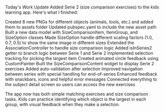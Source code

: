 Today's Work Update
Added Serie 2 (size comparison exercises) to the kids learning app. Here's what I finished:

Created 8 new PNGs for different objects (animals, tools, etc.) and added them to assets folder
Updated pubspec.yaml to include the new asset path
Built a new data model with SizeComparisonItem, ItemGroup, and SizeOption classes
Made SizeOption handle different scaling factors (1.0, 0.7, 0.5) to show the same image in different sizes
Extended the AssociationController to handle size comparison logic
Added isInSeries2 getter to branch logic between Serie 1 and Serie 2
Implemented selection tracking for picking the largest item
Created animated circle feedback using CustomPainter
Built the SizeComparisonContent widget to display Serie 2 exercises
Added auto-validation after selection
Improved navigation between series with special handling for end-of-series
Enhanced feedback with snackbars, icons and helpful error messages
Connected everything to the subject detail screen so users can access the new exercises

The app now has both simple matching exercises and size comparison tasks. Kids can practice identifying which object is the largest in each group, with visual feedback when they make a selection.
